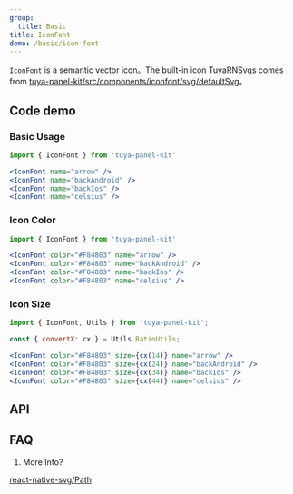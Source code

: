 ```yaml
---
group:
  title: Basic
title: IconFont
demo: /basic/icon-font
---
```


<Desc>

`IconFont` is a semantic vector icon。The built-in icon TuyaRNSvgs comes from [tuya-panel-kit/src/components/iconfont/svg/defaultSvg](https://github.com/tuya/tuya-panel-kit/blob/master/packages/tuya-panel-kit/src/components/iconfont/svg/defaultSvg.js)。

</Desc>

## Code demo

### Basic Usage

```jsx
import { IconFont } from 'tuya-panel-kit'

<IconFont name="arrow" />
<IconFont name="backAndroid" />
<IconFont name="backIos" />
<IconFont name="celsius" />
```

### Icon Color

```jsx
import { IconFont } from 'tuya-panel-kit'

<IconFont color="#F84803" name="arrow" />
<IconFont color="#F84803" name="backAndroid" />
<IconFont color="#F84803" name="backIos" />
<IconFont color="#F84803" name="celsius" />
```

### Icon Size

```jsx
import { IconFont, Utils } from 'tuya-panel-kit';

const { convertX: cx } = Utils.RatioUtils;

<IconFont color="#F84803" size={cx(14)} name="arrow" />
<IconFont color="#F84803" size={cx(24)} name="backAndroid" />
<IconFont color="#F84803" size={cx(34)} name="backIos" />
<IconFont color="#F84803" size={cx(44)} name="celsius" />
```

## API

<API name="IconFontProps"></API>

## FAQ

1. More Info?

[react-native-svg/Path](https://github.com/react-native-community/react-native-svg#path)
